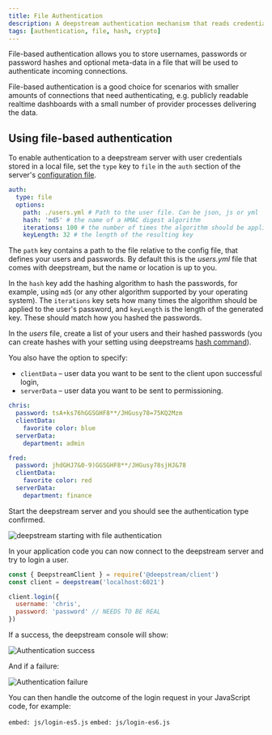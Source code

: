 ```yaml
---
title: File Authentication
description: A deepstream authentication mechanism that reads credentials and userdata from a file
tags: [authentication, file, hash, crypto]
---
```


File-based authentication allows you to store usernames, passwords or password hashes and optional meta-data in a file that will be used to authenticate incoming connections.

File-based authentication is a good choice for scenarios with smaller amounts of connections that need authenticating, e.g. publicly readable realtime dashboards with a small number of provider processes delivering the data.

## Using file-based authentication

To enable authentication to a deepstream server with user credentials stored in a local file, set the `type` key to `file` in the `auth` section of the server's [configuration file](/docs/server/configuration/).

```yaml
auth:
  type: file
  options:
    path: ./users.yml # Path to the user file. Can be json, js or yml
    hash: 'md5' # the name of a HMAC digest algorithm
    iterations: 100 # the number of times the algorithm should be applied
    keyLength: 32 # the length of the resulting key
```

The `path` key contains a path to the file relative to the config file, that defines your users and passwords. By default this is the _users.yml_ file that comes with deepstream, but the name or location is up to you.

In the `hash` key add the hashing algorithm to hash the passwords, for example,
using `md5` (or any other algorithm supported by your operating system). The `iterations` key sets how many times the algorithm should be applied to the user's password, and `keyLength` is the length of the generated key. These should match how you hashed the passwords.

In the _users_ file, create a list of your users and their hashed passwords (you can create hashes with your setting using deepstreams [hash command](/docs/server/command-line-interface/#deepstream-hash)). 

You also have the option to specify:
  - `clientData` – user data you want to be sent to the client upon successful login,
  - `serverData` – user data you want to be sent to permissioning.

```yaml
chris:
  password: tsA+ks76hGGSGHF8**/JHGusy78=75KQ2Mzm
  clientData:
    favorite color: blue
  serverData:
    department: admin

fred:
  password: jhdGHJ7&0-9)GGSGHF8**/JHGusy78sjHJ&78
  clientData:
    favorite color: red
  serverData:
    department: finance
```

Start the deepstream server and you should see the authentication type confirmed.

![deepstream starting with file authentication](ds-auth-file-start.png)

In your application code you can now connect to the deepstream server and try to login a user.

```javascript
const { DeepstreamClient } = require('@deepstream/client')
const client = deepstream('localhost:6021')

client.login({
  username: 'chris',
  password: 'password' // NEEDS TO BE REAL
})
```

If a success, the deepstream console will show:

![Authentication success](ds-auth-file-success.png)

And if a failure:

![Authentication failure](ds-auth-file-failure.png)

You can then handle the outcome of the login request in your JavaScript code, for example:

`embed: js/login-es5.js`
`embed: js/login-es6.js`